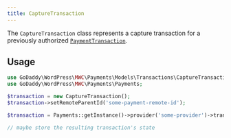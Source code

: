 ```yaml
---
title: CaptureTransaction
---
```


The `CaptureTransaction` class represents a capture transaction for a previously authorized [`PaymentTransaction`](payment-transaction).

## Usage
```php
use GoDaddy\WordPress\MWC\Payments\Models\Transactions\CaptureTransaction;
use GoDaddy\WordPress\MWC\Payments\Payments;

$transaction = new CaptureTransaction();
$transaction->setRemoteParentId('some-payment-remote-id');

$transaction = Payments::getInstance()->provider('some-provider')->transactions()->capture($transaction);

// maybe store the resulting transaction's state
```
